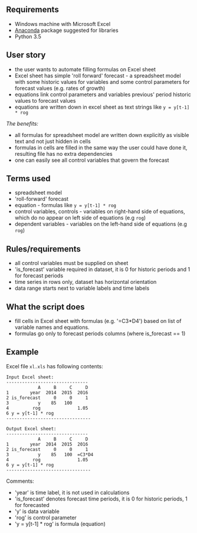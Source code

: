 Requirements
------------
 - Windows machine with Microsoft Excel
 - [Anaconda](https://www.continuum.io/downloads#_windows) package suggested for libraries
 - Python 3.5 

User story
----------
  - the user wants to automate filling formulas on Excel sheet
  - Excel sheet has simple 'roll forward' forecast - a spreadsheet model with some 
    historic values for variables and some control parameters for forecast values (e.g. rates of growth) 
  - equations link control parameters and variables previous' period historic values to forecast values
  - equations are written down in excel sheet as text strings like ```y = y[t-1] * rog```

*The benefits:*
  - all formulas for spreadsheet model are written down explicitly as visible text and not just hidden in cells
  - formulas in cells are filled in the same way the user could have done it, resulting file has no extra dependencies
  - one can easily see all control variables that govern the forecast

Terms used
----------
- spreadsheet model
- 'roll-forward' forecast
- equation - formulas like ```y = y[t-1] * rog```
- control variables, controls - variables on right-hand side of equations, which do no appear on left side of equations (e.g ```rog```)
- dependent variables - variables on the left-hand side of equations (e.g ```rog```)


Rules/requirements
------------------
 - all control variables must be supplied on sheet
 - 'is_forecast' variable required in dataset, it is 0 for historic periods and 1 for forecast periods
 - time series in rows only, dataset has horizontal orientation 
 - data range starts next to variable labels and time labels
 
What the script does 
--------------------
- fill cells in Excel sheet with formulas (e.g. '=C3*D4') based on list of variable names and equations.
- formulas go only to forecast periods columns (where is_forecast == 1) 

Example
-------
Excel file ```xl.xls``` has following contents:

```
Input Excel sheet:
-------------------------------
            A     B     C     D
1        year  2014  2015  2016
2 is_forecast     0     0     1
3           y    85   100   
4         rog              1.05
6 y = y[t-1] * rog
--------------------------------

Output Excel sheet:
-------------------------------
            A     B     C     D
1        year  2014  2015  2016
2 is_forecast     0     0     1
3           y    85   100  =C3*D4 
4         rog              1.05
6 y = y[t-1] * rog
--------------------------------
```

Comments:
- 'year' is time label, it is not used in calculations 
- 'is_forecast' denotes forecast time periods, it is 0 for historic periods, 1 for forecasted
- 'y' is data variable
- 'rog' is control parameter
- 'y = y[t-1] * rog' is formula (equation)
